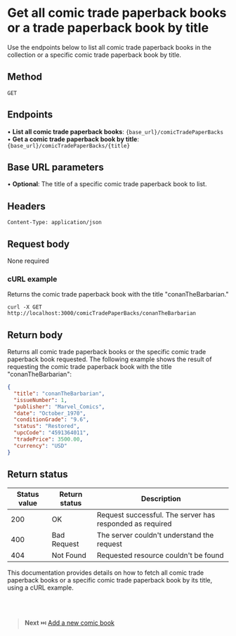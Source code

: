 # Get all comic trade paperback books or a trade paperback book by title

Use the endpoints below to list all comic trade paperback books in the collection or a specific comic trade paperback book by title.

## Method

`GET`

## Endpoints
•	**List all comic trade paperback books**: `{base_url}/comicTradePaperBacks` <br>
•	**Get a comic trade paperback book by title**: `{base_url}/comicTradePaperBacks/{title}` 

## Base URL parameters
•	**Optional**: The title of a specific comic trade paperback book to list.

## Headers

`Content-Type: application/json`

## Request body

None required

### cURL example
Returns the comic trade paperback book with the title "conanTheBarbarian."

```
curl -X GET http://localhost:3000/comicTradePaperBacks/conanTheBarbarian
```

## Return body
Returns all comic trade paperback books or the specific comic trade paperback book requested. The following example shows the result of requesting the comic trade paperback book with the title "conanTheBarbarian":

```json
{
  "title": "conanTheBarbarian",
  "issueNumber": 1,
  "publisher": "Marvel_Comics",
  "date": "October_1970",
  "conditionGrade": "9.6",
  "status": "Restored",
  "upcCode": "4591364011",
  "tradePrice": 3500.00,
  "currency": "USD"
}
```

## Return status

| Status value | Return status | Description |
| ------------ | ------------- | ------------------------------------------------------------ |
| 200          | OK       | Request successful. The server has responded as required |
| 400          | Bad Request   | The server couldn't understand the request |
| 404 | Not Found | Requested resource couldn't be found |

This documentation provides details on how to fetch all comic trade paperback books or a specific comic trade paperback book by its title, using a cURL example.


<br>
<br>

> **Next** ⏭️ [Add a new comic book](../api/Post-comic.md)
